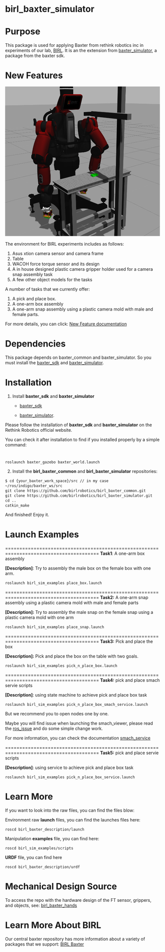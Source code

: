 # birl_baxter_simulator

# Purpose
This package is used for applying Baxter from rethink robotics inc in experiments of our lab, [BIRL](https://github.com/birlrobotics/birl_baxter/wiki).
It is an the extension from [baxter_simulator](https://github.com/RethinkRobotics/baxter_simulator), a package from the baxter sdk.

# New Features

![baxter](https://github.com/birlrobotics/birl_baxter_common/blob/master/media/full.png)

The environment for BIRL experiments includes as follows:
  1.  Asus xtion camera sensor and camera frame
  2.  Table
  3.  WACOH force torque sensor and its design
  4.  A in house designed plastic camera gripper holder used for a camera snap assembly task
  5.  A few other object models for the tasks

A number of tasks that we currently offer:
 1. A pick and place box.
 2. A one-arm box assembly
 3. A one-arm snap assembly using a plastic camera mold with male and female parts. 

For more details, you can click: [New Feature documentation](https://github.com/birlrobotics/birl_baxter_common/wiki/New-Features-documentation)

# Dependencies
This package depends on baxter_common and baxter_simulator. So you must install the [baxter_sdk](http://sdk.rethinkrobotics.com/wiki/Workstation_Setup) and [baxter_simulator](http://sdk.rethinkrobotics.com/wiki/Simulator_Installation).

# Installation
1. Install **baxter_sdk** and **baxter_simulator**

   - [baxter_sdk](http://sdk.rethinkrobotics.com/wiki/Workstation_Setup) 

   - [baxter_simulator](http://sdk.rethinkrobotics.com/wiki/Simulator_Installation).

  Please follow the installation of **baxter_sdk** and **baxter_simulator** on the Rethink Robotics official website.  

  You can check it after installation to find if you installed properly by a simple command: 
#
    roslaunch baxter_gazebo baxter_world.launch 

 
2. Install the **birl_baxter_common** and **birl_baxter_simulator** repositories:
````
$ cd {your_baxter_work_space}/src // in my case ~/ros/indigo/baxter_ws/src
git clone https://github.com/birlrobotics/birl_baxter_common.git
git clone https://github.com/birlrobotics/birl_baxter_simulator.git
cd ..
catkin_make
````
 And finished! Enjoy it.

# Launch Examples
=======================================================================================
**Task1**: A one-arm box assembly
    
**[Description]**: Try to assembly the male box on the female box with one arm.
````
roslaunch birl_sim_examples place_box.launch
````
=======================================================================================
**Task2:** A one-arm snap assembly using a plastic camera mold with male and female parts

**[Description]:** Try to assembly the male snap on the female snap using a plastic camera mold with one arm
````
roslaunch birl_sim_examples place_snap.launch
````
=======================================================================================
**Task3:** Pick and place the box

**[Description]:** Pick and place the box on the table with two goals.
````
roslaunch birl_sim_examples pick_n_place_box.launch
````
=======================================================================================
**Task4:** pick and place smach servie scripts

**[Description]**: using state machine to achieve pick and place box task
````
roslaunch birl_sim_examples pick_n_place_box_smach_service.launch
````

But we recommend you to open nodes one by one.

Maybe you will find issue when launching the smach_viewer, please read the [ros_issue](http://answers.ros.org/question/172688/ros-indigo-cannot-show-graph-view-on-smach_viewer/) and do some simple change work.

For more information, you can check the documentation [smach_service](https://github.com/birlrobotics/birl_baxter_simulator/wiki/smach-service)
  
=======================================================================================
**Task5:** pick and place servie scripts

**[Description]**: using service to achieve pick and place box task
````
roslaunch birl_sim_examples pick_n_place_box_service.launch
````

# Learn More
If you want to look into the raw files, you can find the files blow:

Environment raw **launch** files, you can find the launches files here:
````
roscd birl_baxter_description/launch
````

Manipulation **examples** file, you can find here:
````
roscd birl_sim_examples/scripts
````

**URDF** file, you can find here
````
roscd birl_baxter_description/urdf
````

# Mechanical Design Source
To access the repo with the hardware design of the FT sensor, grippers, and objects, see: [birl_baxter_hands](https://github.com/birlrobotics/birl_baxter_hands)

# Learn More About BIRL
Our central baxter repository has more information about a variety of packages that we support: [BIRL Baxter](https://github.com/birlrobotics/birl_baxter/wiki)
